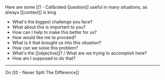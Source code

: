 Here are some [[1 - Calibrated Question]] useful in many situations, as always [[context]] is king

- What's the biggest challenge you face?
- What about this is important to you? 
- How can I help to make this better for us? 
- How would like me to proceed?
- What is it that brought us into this situation?
- How can we solve this problem?
- What's the [[objective]]? / What are we trying to accomplish here? 
- How am I supposed to do that?

---

On [[0 - Never Split The Difference]]